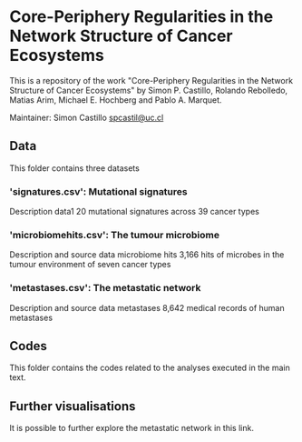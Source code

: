 # Core-Periphery Regularities in the Network Structure of Cancer Ecosystems

This is a repository of the work "Core-Periphery Regularities in the Network Structure of Cancer Ecosystems" by Simon P. Castillo, Rolando Rebolledo, Matias Arim, Michael E. Hochberg and Pablo A. Marquet.

Maintainer: Simon Castillo spcastil@uc.cl

## Data
This folder contains three datasets
### 'signatures.csv': Mutational signatures
Description data1
20 mutational signatures across 39 cancer types
###  'microbiomehits.csv': The tumour microbiome
Description and source data microbiome hits
3,166 hits of microbes in the tumour environment of seven cancer types
### 'metastases.csv': The metastatic network
Description and source data metastases
8,642 medical records of human metastases


## Codes
This folder contains the codes related to the analyses executed in the main text.

## Further visualisations
It is possible to further explore the metastatic network in this link.